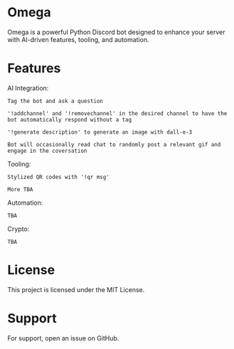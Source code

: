 # Omega
Omega is a powerful Python Discord bot designed to enhance your server with AI-driven features, tooling, and automation. 

# Features
AI Integration:

    Tag the bot and ask a question

    '!addchannel' and '!removechannel' in the desired channel to have the bot automatically respond without a tag

    '!generate description' to generate an image with dall-e-3

    Bot will occasionally read chat to randomly post a relevant gif and engage in the coversation

Tooling:

    Stylized QR codes with '!qr msg'

    More TBA

Automation:

    TBA

Crypto:

    TBA

# License
This project is licensed under the MIT License.

# Support
For support, open an issue on GitHub.
